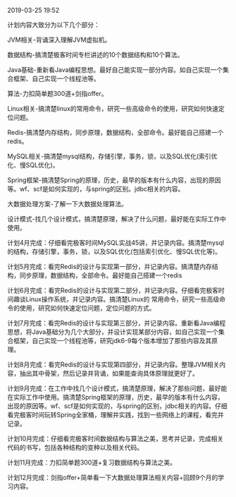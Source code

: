 2019-03-25 19:52

计划内容大致分为以下几个部分：

JVM相关-背诵深入理解JVM虚拟机。

数据结构-搞清楚极客时间专栏讲述的10个数据结构和10个算法。

Java基础-重新看Java编程思想。最好自己能实现一部分内容。如自己实现一个集合框架、自己实现一个线程池等。

算法-力扣简单题300道+剑指offer。

Linux相关-搞清楚linux的常用命令，研究一些高级命令的使用，研究如何快速定位问题。

Redis-搞清楚内存结构，同步原理，数据结构，全部命令。最好能自己搭建一个redis。

MySQL相关-搞清楚mysql结构，存储引擎，事务，锁，以及SQL优化(索引优化、慢SQL优化)。

Spring框架-搞清楚Spring的原理，历史，最早的版本有什么内容，出现的原因等。wf、scf是如何实现的，与spring的区别。jdbc相关的内容。

大数据处理方案-了解一下大数据处理算法。

设计模式-找几个设计模式，搞清楚原理，解决了什么问题，最好能在实际工作中使用。



计划4月完成：仔细看完极客时间MySQL实战45讲，并记录内容。搞清楚mysql的结构，存储引擎，事务，锁，以及SQL优化(包括索引优化、慢SQL优化等)。

计划5月完成：看完Redis的设计与实现第一部分，并记录内容。搞清楚内存结构，同步原理，数据结构，全部命令。最好能自己搭建一个redis

计划6月完成：看完Redis的设计与实现第二部分，并记录内容。仔细看完极客时间趣谈Linux操作系统，并记录内容。搞清楚Linux的 常用命令，研究一些高级命令的使用，研究如何快速定位问题，定位问题的方式。

计划7月完成：看完Redis的设计与实现第三部分，并记录内容。重新看Java编程思想，将Java基础分为几个大部分，并设计实现某部分内容，如自己实现一个集合框架，自己实现一个线程池等，研究jdk6-9每个版本增加了那些内容及其原理。

计划8月完成：看完Redis的设计与实现第四部分，并记录内容。整理JVM相关内容，抽出其中骨架，然后记录并背诵，如果能查询具体原理就更好了。

计划9月完成：在工作中找几个设计模式，搞清楚原理，解决了那些问题，最好能在实际工作中使用。搞清楚Spring框架的原理，历史，最早的版本有什么内容，出现的原因等。wf、scf是如何实现的，与spring的区别，jdbc相关的内容。仔细看完极客时间玩转Spring全家桶，理解并实践，找到一些网络上的课程，看完并记录。

计划10月完成：仔细看完极客时间数据结构与算法之美，思考并记录，完成相关代码的书写，包括各种结构的变种以及相关代码。

计划11月完成：力扣简单题300道+复习数据结构与算法之美。

计划12月完成：剑指offer+简单看一下大数据处理算法相关内容+回顾9个月的学习内容。
